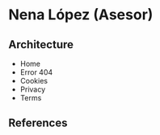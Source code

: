 # Nena López (Asesor)

## Architecture
- Home
- Error 404
- Cookies
- Privacy
- Terms

## References
